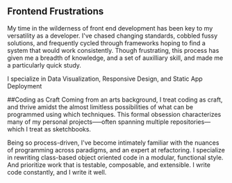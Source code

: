 ## Frontend Frustrations
My time in the wilderness of front end development has been key to my versatility as a developer. I've chased changing standards, cobbled fussy solutions, and frequently cycled through frameworks hoping to find a system that would work consistently. Though frustrating, this process has given me a breadth of knowledge, and a set of auxilliary skill, and made me a particularly quick study.

I specialize in Data Visualization, Responsive Design, and Static App Deployment


##Coding as Craft
Coming from an arts background, I treat coding as craft, and thrive amidst the almost limitless possibilities of what can be programmed using which techniques. This formal obsession characterizes many of my personal projects–—often spanning multiple repositories––which I treat as sketchbooks. 

Being so process-driven, I've become intimately familiar with the nuances of programming across paradigms, and an expert at refactoring. I specialize in rewriting class-based object oriented code in a modular, functional style. And prioritize work that is testable, composable, and extensible. I write code constantly, and I write it well.
